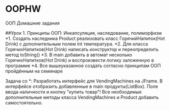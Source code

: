 # OOPHW
ООП Домашние задания

##Урок 1. Принципы ООП: Инкапсуляция, наследование, полиморфизм
*1.	Создать наследника Product реализовать класс ГорячийНапиток(Hot Drink) с дополнительным полем int температура.
*2.	Для класса ГорячихНапитков(Hot Drink) написать конструктор и переопределить метод toString()
*3.	В main добавить в автомат несколько ГорячихНапитков(Hot Drink) и воспроизвести логику заложенную в программе
*4.	Все вышеуказанное создать согласно принципам ООП пройдённым на семинаре

Задача со *: Разработать интерфейс для VendingMachines на JFrame. В интерфейсе отобразить добавленные в main продукты(ListBox). Поле ввода наличности и кнопку "купить товар"! Все необходимые дополнительные методы класса VendingMachines и Product добавить самостоятельно.
